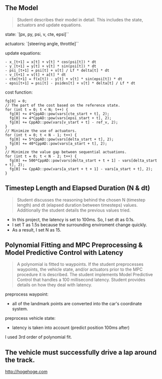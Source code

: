 ## The Model

>Student describes their model in detail. This includes the state, actuators and update equations.

state: `[px, py, psi, v, cte, epsi]``

actuators: `[steering angle, throttle]``

update equations:

```
- x_[t+1] = x[t] + v[t] * cos(psi[t]) * dt
- y_[t+1] = y[t] + v[t] * sin(psi[t]) * dt
- psi_[t+1] = psi[t] + v[t] / Lf * delta[t] * dt
- v_[t+1] = v[t] + a[t] * dt
- cte[t+1] = f(x[t]) - y[t] + v[t] * sin(epsi[t]) * dt
- epsi[t+1] = psi[t] - psides[t] + v[t] * delta[t] / Lf * dt
```

cost function:

```
fg[0] = 0;
// The part of the cost based on the reference state.
for (int t = 0; t < N; t++) {
  fg[0] += 4*CppAD::pow(vars[cte_start + t], 2);
  fg[0] += 4*CppAD::pow(vars[epsi_start + t], 2);
  fg[0] += CppAD::pow(vars[v_start + t] - ref_v, 2);
}
// Minimize the use of actuators.
for (int t = 0; t < N - 1; t++) {
  fg[0] += 5*CppAD::pow(vars[delta_start + t], 2);
  fg[0] += 40*CppAD::pow(vars[a_start + t], 2);
}
// Minimize the value gap between sequential actuations.
for (int t = 0; t < N - 2; t++) {
  fg[0] += 500*CppAD::pow(vars[delta_start + t + 1] - vars[delta_start + t], 2);
  fg[0] += CppAD::pow(vars[a_start + t + 1] - vars[a_start + t], 2);
}
```

## Timestep Length and Elapsed Duration (N & dt)

>Student discusses the reasoning behind the chosen N (timestep length) and dt (elapsed duration between timesteps) values. Additionally the student details the previous values tried.

- In this project, the latency is set to 100ms. So, I set dt as 0.1s.
- I set T as 1.5s because the surrounding enviroment change quickly.
- As a result, I set N as 15.

## Polynomial Fitting and MPC Preprocessing & Model Predictive Control with Latency

>A polynomial is fitted to waypoints.
>If the student preprocesses waypoints, the vehicle state, and/or actuators prior to the MPC procedure it is described.
>The student implements Model Predictive Control that handles a 100 millisecond latency. Student provides details on how they deal with latency.

preprocess waypoint:

- all of the landmark points are converted into the car's coordinate system.

preprocess vehicle state:

- latency is taken into account (predict position 100ms after)

I used 3rd order of polynomial fit.

## The vehicle must successfully drive a lap around the track.

http://hogehoge.com
